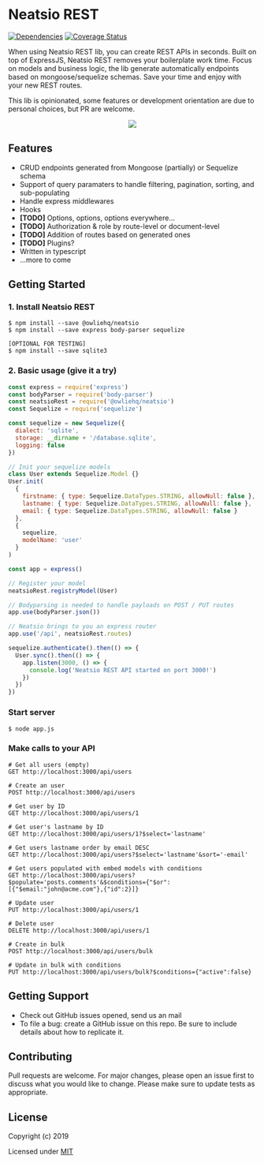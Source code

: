 # Neatsio REST

[![Dependencies](https://david-dm.org/neatsio/rest.svg)](https://david-dm.org/neatsio/rest) [![Coverage Status](https://coveralls.io/repos/github/neatsio/rest/badge.svg?branch=master)](https://coveralls.io/github/neatsio/rest?branch=master)

When using Neatsio REST lib, you can create REST APIs in seconds. Built on top of ExpressJS, Neatsio REST removes your boilerplate work time. Focus on models and business logic, the lib generate automatically endpoints based on mongoose/sequelize schemas. Save your time and enjoy with your new REST routes.

This lib is opinionated, some features or development orientation are due to personal choices, but PR are welcome.

<p align="center">
  <img src="https://i.imgur.com/UomzozV.png">
</p>

## Features

- CRUD endpoints generated from Mongoose (partially) or Sequelize schema
- Support of query paramaters to handle filtering, pagination, sorting, and sub-populating
- Handle express middlewares
- Hooks
- **[TODO]** Options, options, options everywhere...
- **[TODO]** Authorization & role by route-level or document-level
- **[TODO]** Addition of routes based on generated ones
- **[TODO]** Plugins?
- Written in typescript
- ...more to come

## Getting Started

### 1. Install Neatsio REST

```
$ npm install --save @owliehq/neatsio
$ npm install --save express body-parser sequelize

[OPTIONAL FOR TESTING]
$ npm install --save sqlite3
```

### 2. Basic usage (give it a try)

```js
const express = require('express')
const bodyParser = require('body-parser')
const neatsioRest = require('@owliehq/neatsio')
const Sequelize = require('sequelize')

const sequelize = new Sequelize({
  dialect: 'sqlite',
  storage: __dirname + '/database.sqlite',
  logging: false
})

// Init your sequelize models
class User extends Sequelize.Model {}
User.init(
  {
    firstname: { type: Sequelize.DataTypes.STRING, allowNull: false },
    lastname: { type: Sequelize.DataTypes.STRING, allowNull: false },
    email: { type: Sequelize.DataTypes.STRING, allowNull: false }
  },
  {
    sequelize,
    modelName: 'user'
  }
)

const app = express()

// Register your model
neatsioRest.registryModel(User)

// Bodyparsing is needed to handle payloads on POST / PUT routes
app.use(bodyParser.json())

// Neatsio brings to you an express router
app.use('/api', neatsioRest.routes)

sequelize.authenticate().then(() => {
  User.sync().then(() => {
    app.listen(3000, () => {
      console.log('Neatsio REST API started on port 3000!')
    })
  })
})
```

### Start server

```
$ node app.js
```

### Make calls to your API

```
# Get all users (empty)
GET http://localhost:3000/api/users

# Create an user
POST http://localhost:3000/api/users

# Get user by ID
GET http://localhost:3000/api/users/1

# Get user's lastname by ID
GET http://localhost:3000/api/users/1?$select='lastname'

# Get users lastname order by email DESC
GET http://localhost:3000/api/users?$select='lastname'&sort='-email'

# Get users populated with embed models with conditions
GET http://localhost:3000/api/users?$populate='posts.comments'&$conditions={"$or":[{"$email:"john@acme.com"},{"id":2}]}

# Update user
PUT http://localhost:3000/api/users/1

# Delete user
DELETE http://localhost:3000/api/users/1

# Create in bulk
POST http://localhost:3000/api/users/bulk

# Update in bulk with conditions
PUT http://localhost:3000/api/users/bulk?$conditions={"active":false}
```

## Getting Support

- Check out GitHub issues opened, send us an mail
- To file a bug: create a GitHub issue on this repo. Be sure to include details about how to replicate it.

## Contributing

Pull requests are welcome. For major changes, please open an issue first to discuss what you would like to change.
Please make sure to update tests as appropriate.

## License

Copyright (c) 2019

Licensed under [MIT](https://choosealicense.com/licenses/mit/)
